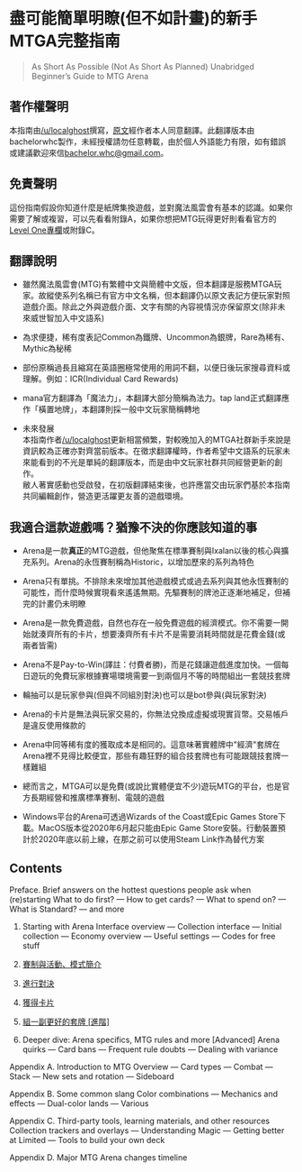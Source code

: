 # 盡可能簡單明瞭(但不如計畫)的新手MTGA完整指南

> As Short As Possible (Not As Short As Planned) Unabridged Beginner’s Guide to MTG Arena

## 著作權聲明

本指南由[/u/localghost](https://www.reddit.com/user/localghost)撰寫，[原文](https://sites.google.com/view/asap-bg-to-mtga/home?authuser=0)經作者本人同意翻譯。此翻譯版本由bachelorwhc製作，未經授權請勿任意轉載，由於個人外語能力有限，如有錯誤或建議歡迎來信[bachelor.whc@gmail.com](mailto:bachelor.whc@gmail.com)。

## 免責聲明

這份指南假設你知道什麼是紙牌集換遊戲，並對魔法風雲會有基本的認識。如果你需要了解或複習，可以先看看附錄A，如果你想把MTG玩得更好則看看官方的[Level One專欄](https://magic.wizards.com/en/articles/archive/level-one/level-one-full-course-2015-10-05)或附錄C。

## 翻譯說明

- 雖然魔法風雲會(MTG)有繁體中文與簡體中文版，但本翻譯是服務MTGA玩家。故縱使系列名稱已有官方中文名稱，但本翻譯仍以原文表記方便玩家對照遊戲介面。除此之外與遊戲介面、文字有關的內容視情況亦保留原文(除非未來威世智加入中文語系)

- 為求便捷，稀有度表記Common為鐵牌、Uncommon為銀牌，Rare為稀有、Mythic為秘稀

- 部份原稱過長且縮寫在英語圈極常使用的用詞不翻，以便日後玩家搜尋資料或理解。例如：ICR(Individual Card Rewards)

- mana官方翻譯為「魔法力」，本翻譯大部分簡稱為法力。tap land正式翻譯應作「橫置地牌」，本翻譯則採一般中文玩家簡稱轉地

- 未來發展<br/>本指南作者[/u/localghost](https://www.reddit.com/user/localghost)更新相當頻繁，對較晚加入的MTGA社群新手來說是資訊較為正確亦對齊當前版本。在徵求翻譯權時，作者希望中文語系的玩家未來能看到的不光是單純的翻譯版本，而是由中文玩家社群共同經營更新的創作。<br/>敝人著實感動也受啟發，在初版翻譯結束後，也許應當交由玩家們基於本指南共同編輯創作，營造更活躍更友善的遊戲環境。

## 我適合這款遊戲嗎？猶豫不決的你應該知道的事

- Arena是一款**真正**的MTG遊戲，但他聚焦在標準賽制與Ixalan以後的核心與擴充系列。Arena的永恆賽制稱為Historic，以增加歷來的系列為特色

- Arena只有單挑。不排除未來增加其他遊戲模式或過去系列與其他永恆賽制的可能性，而什麼時候實現看來遙遙無期。先驅賽制的牌池正逐漸地補足，但補完的計畫仍未明瞭

- Arena是一款免費遊戲，自然也存在一般免費遊戲的經濟模式。你不需要一開始就湊齊所有的卡片，想要湊齊所有卡片不是需要消耗時間就是花費金錢(或兩者皆需)

- Arena不是Pay-to-Win(譯註：付費者勝)，而是花錢讓遊戲進度加快。一個每日遊玩的免費玩家根據賽場環境需要一到兩個月不等的時間組出一套競技套牌

- 輪抽可以是玩家參與(但與不同組別對決)也可以是bot參與(與玩家對決)

- Arena的卡片是無法與玩家交易的，你無法兌換成虛擬或現實貨幣。交易帳戶是違反使用條款的

- Arena中同等稀有度的獲取成本是相同的。這意味著實體牌中"經濟"套牌在Arena裡不見得比較便宜，那些有趣狂野的組合技套牌也有可能跟競技套牌一樣難組

- 總而言之，MTGA可以是免費(或說比實體便宜不少)遊玩MTG的平台，也是官方長期經營和推廣標準賽制、電競的遊戲

- Windows平台的Arena可透過Wizards of the Coast或Epic Games Store下載。MacOS版本從2020年6月起只能由Epic Game Store安裝。行動裝置預計於2020年底以前上線，在那之前可以使用Steam Link作為替代方案

## Contents

Preface. Brief answers on the hottest questions people ask when (re)starting
What to do first? — How to get cards? — What to spend on? — What is Standard? — and more

1. Starting with Arena
Interface overview — Collection interface — Initial collection — Economy overview — Useful settings — Codes for free stuff

2. [賽制與活動、模式簡介](2.md)

3. [進行對決](3.md)

4. [獲得卡片](4.md)

5. [組一副更好的套牌 \[進階\]](5.md)

6. Deeper dive: Arena specifics, MTG rules and more [Advanced]
Arena quirks — Card bans — Frequent rule doubts — Dealing with variance

Appendix A. Introduction to MTG
Overview — Card types — Combat — Stack — New sets and rotation — Sideboard

Appendix B. Some common slang
Color combinations — Mechanics and effects — Dual-color lands — Various

Appendix C. Third-party tools, learning materials, and other resources
Collection trackers and overlays — Understanding Magic — Getting better at Limited — Tools to build your own deck

Appendix D. Major MTG Arena changes timeline
